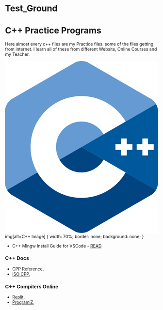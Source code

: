 ﻿# Test_Ground

# C++ Practice Programs

Here almost every c++ files are my Practice files. some of the files getting from internet. I learn all of these from different Website, Online Courses and my Teacher.

![C++ Image](https://github.com/Koushikask/CPP.Programs/blob/master/CPP_logo.svg?raw=true)
img[alt=C++ Image] {
  width: 70%;
  border: none;
  background: none;
}

- C++ Mingw Install Guide for VSCode - [READ](http://code.visualstudio.com/docs/cpp/config-mingw)

### C++ Docs
- [CPP Reference](https://en.cppreference.com/w/"),&nbsp;
- [ISO CPP](https://isocpp.org/),&nbsp;

### C++ Compilers Online
- [Replit](https://replit.com/languages/cpp),&nbsp;
- [ProgramiZ](https://www.programiz.com/cpp-programming/online-compiler/),&nbsp;
